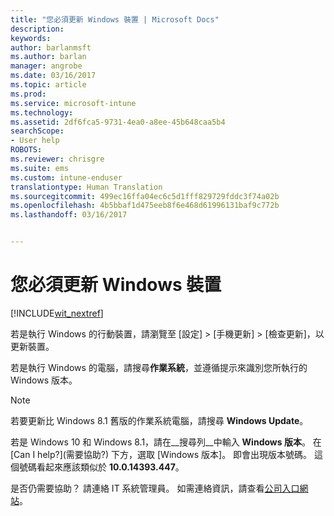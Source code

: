 ```yaml
---
title: "您必須更新 Windows 裝置 | Microsoft Docs"
description: 
keywords: 
author: barlanmsft
ms.author: barlan
manager: angrobe
ms.date: 03/16/2017
ms.topic: article
ms.prod: 
ms.service: microsoft-intune
ms.technology: 
ms.assetid: 2df6fca5-9731-4ea0-a8ee-45b648caa5b4
searchScope:
- User help
ROBOTS: 
ms.reviewer: chrisgre
ms.suite: ems
ms.custom: intune-enduser
translationtype: Human Translation
ms.sourcegitcommit: 499ec16ffa04ec6c5d1fff829729fddc3f74a02b
ms.openlocfilehash: 4b5bbaf1d475eeb8f6e468d61996131baf9c772b
ms.lasthandoff: 03/16/2017


---
```


# <a name="you-need-to-update-your-windows-device"></a>您必須更新 Windows 裝置

[!INCLUDE[wit_nextref](includes/end-user-os-update-guidance.md)]

若是執行 Windows 的行動裝置，請瀏覽至 [設定] > [手機更新] > [檢查更新]，以更新裝置。

若是執行 Windows 的電腦，請搜尋**作業系統**，並遵循提示來識別您所執行的 Windows 版本。

> [!Note]
> 若要更新比 Windows 8.1 舊版的作業系統電腦，請搜尋 **Windows Update**。

若是 Windows 10 和 Windows 8.1，請在__搜尋列__中輸入 __Windows 版本__。 在 [Can I help?]\(需要協助?) 下方，選取 [Windows 版本]。 即會出現版本號碼。 這個號碼看起來應該類似於 __10.0.14393.447__。

是否仍需要協助？ 請連絡 IT 系統管理員。 如需連絡資訊，請查看[公司入口網站](http://portal.manage.microsoft.com)。


